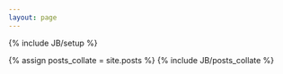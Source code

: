 ```yaml
---
layout: page
---
```

{% include JB/setup %}

<div class="row-fluid">
  <div class="span12">   
    {% assign posts_collate = site.posts %}
    {% include JB/posts_collate %}
  </div>
</div>




